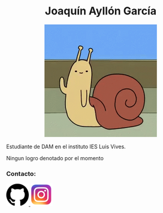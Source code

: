 <h1 align="center">Joaquín Ayllón García</h1>
<p align="center">
<img loading="lazy" src="hi-hello.gif" height="300">
</p>

Estudiante de DAM en el instituto IES Luis Vives.

Ningun logro denotado por el momento

### Contacto:

<a href="https://github.com/JoaquinAyG" target="_blank">
<img loading="lazy" src="GitHub.png" height="60">
</a>
<a href="https://www.instagram.com/ayllon__" target="_blank">
<img loading="lazy" src="Instagram.png" height= "60">
</a>
